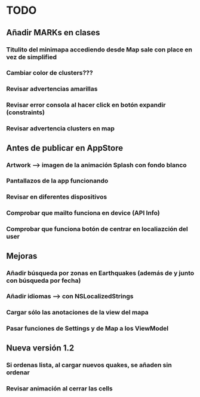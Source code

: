 
# TODO

## Añadir MARKs en clases

### Titulito del minimapa accediendo desde Map sale con place en vez de simplified

### Cambiar color de clusters???

### Revisar advertencias amarillas
### Revisar error consola al hacer click en botón expandir (constraints)
### Revisar advertencia clusters en map


## Antes de publicar en AppStore

### Artwork --> imagen de la animación Splash con fondo blanco
### Pantallazos de la app funcionando
### Revisar en diferentes dispositivos

### Comprobar que mailto funciona en device (API Info)
### Comprobar que funciona botón de centrar en localiazción del user


## Mejoras

### Añadir búsqueda por zonas en Earthquakes (además de y junto con búsqueda por fecha)
### Añadir idiomas --> con NSLocalizedStrings
### Cargar sólo las anotaciones de la view del mapa
### Pasar funciones de Settings y de Map a los ViewModel


## Nueva versión 1.2

### Si ordenas lista, al cargar nuevos quakes, se añaden sin ordenar
### Revisar animación al cerrar las cells

